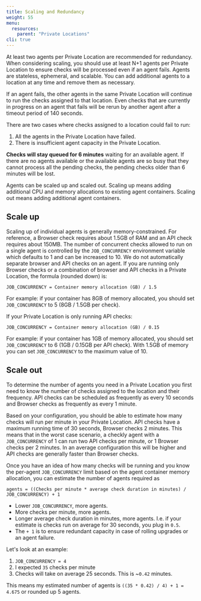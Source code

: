 ```yaml
---
title: Scaling and Redundancy
weight: 55
menu:
  resources:
    parent: "Private Locations"
cli: true
---
```


At least two agents per Private Location are recommended for redundancy. When considering scaling, you should use at
least N+1 agents per Private Location to ensure checks will be processed even if an agent fails.
Agents are stateless, ephemeral, and scalable. You can add additional agents to a location at any time and remove them
as necessary.

If an agent fails, the other agents in the same Private Location will continue to run the checks assigned
to that location. Even checks that are currently in progress on an agent that fails will be rerun by another agent after
a timeout period of 140 seconds.

There are two cases where checks assigned to a location could fail to run:

1. All the agents in the Private Location have failed.
2. There is insufficient agent capacity in the Private Location.

**Checks will stay queued for 6 minutes** waiting for an available agent. If there are no agents available or the available
agents are so busy that they cannot process all the pending checks, the pending checks older than 6 minutes will be lost.

Agents can be scaled up and scaled out. Scaling up means adding additional CPU and memory allocations to existing agent 
containers. Scaling out means adding additional agent containers.

## Scale up

Scaling up of individual agents is generally memory-constrained. For reference, a Browser check requires about 
1.5GB of RAM and an API check requires about 150MB. The number of concurrent checks allowed to run on a single agent is 
controlled by the `JOB_CONCURRENCY` environment variable which defaults to 1 and can be increased to 10. We do not 
automatically separate browser and API checks on an agent. If you are running only Browser checks or a combination of 
browser and API checks in a Private Location, the formula (rounded down) is:

`JOB_CONCURRENCY = Container memory allocation (GB) / 1.5`

For example: if your container has 8GB of memory allocated, you should set `JOB_CONCURRENCY` to 5 (8GB / 1.5GB per check).

If your Private Location is only running API checks:

`JOB_CONCURRENCY = Container memory allocation (GB) / 0.15`

For example: if your container has 1GB of memory allocated, you should set `JOB_CONCURRENCY` to 6 (1GB / 0.15GB per API check). 
With 1.5GB of memory you can set `JOB_CONCURRENCY` to the maximum value of 10.

## Scale out

To determine the number of agents you need in a Private Location you first need to know the number of checks assigned to 
the location and their frequency. API checks can be scheduled as frequently as every 10 seconds and Browser checks as 
frequently as every 1 minute.

Based on your configuration, you should be able to estimate how many checks will run per minute in your Private Location.
API checks have a maximum running time of 30 seconds, Browser checks 2 minutes. This means that in the worst case scenario, 
a checkly agent with a `JOB_CONCURRENCY` of 1 can run two API checks per minute, or 1 Browser checks per 2 minutes.
In an average configuration this will be higher and API checks are generally faster than Browser checks.

Once you have an idea of how many checks will be running and you know the per-agent `JOB_CONCURRENCY` limit based on the 
agent container memory allocation, you can estimate the number of agents required as

`agents = ((Checks per minute * average check duration in minutes) / JOB_CONCURRENCY) + 1`

- Lower `JOB_CONCURRENCY`, more agents.
- More checks per minute, more agents.
- Longer average check duration in minutes, more agents. I.e. if your estimate is checks run on average for 30 seconds, you plug in `0.5`.
- The `+ 1` is to ensure redundant capacity in case of rolling upgrades or an agent failure.

Let's look at an example:

1. `JOB_CONCURRENCY = 4`
2. I expected `35` checks per minute
3. Checks will take on average 25 seconds. This is ~`0.42` minutes.

This means my estimated number of agents is `((35 * 0.42) / 4) + 1 = 4.675` or rounded up 5 agents.
